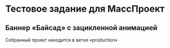 # Тестовое задание для МассПроект

## Баннер «Байсад» с зацикленной анимацией

Собранный проект находится в ветке «production»
